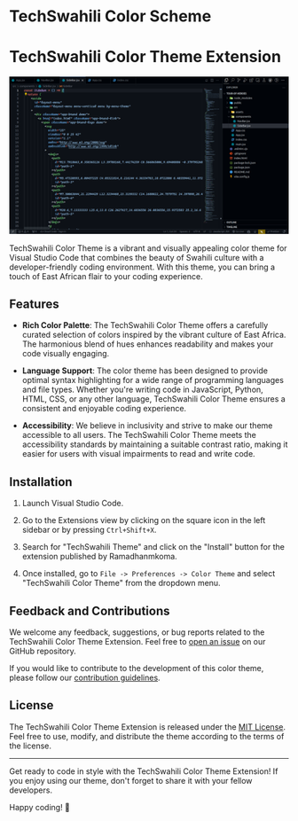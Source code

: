 # TechSwahili Color Scheme

# TechSwahili Color Theme Extension

![TechSwahili Color Theme](winter-is-back.png)

TechSwahili Color Theme is a vibrant and visually appealing color theme for Visual Studio Code that combines the beauty of Swahili culture with a developer-friendly coding environment. With this theme, you can bring a touch of East African flair to your coding experience.

## Features

- **Rich Color Palette**: The TechSwahili Color Theme offers a carefully curated selection of colors inspired by the vibrant culture of East Africa. The harmonious blend of hues enhances readability and makes your code visually engaging.

- **Language Support**: The color theme has been designed to provide optimal syntax highlighting for a wide range of programming languages and file types. Whether you're writing code in JavaScript, Python, HTML, CSS, or any other language, TechSwahili Color Theme ensures a consistent and enjoyable coding experience.

- **Accessibility**: We believe in inclusivity and strive to make our theme accessible to all users. The TechSwahili Color Theme meets the accessibility standards by maintaining a suitable contrast ratio, making it easier for users with visual impairments to read and write code.

## Installation

1. Launch Visual Studio Code.

2. Go to the Extensions view by clicking on the square icon in the left sidebar or by pressing `Ctrl+Shift+X`.

3. Search for "TechSwahili Theme" and click on the "Install" button for the extension published by Ramadhanmkoma.

4. Once installed, go to `File -> Preferences -> Color Theme` and select "TechSwahili Color Theme" from the dropdown menu.

## Feedback and Contributions

We welcome any feedback, suggestions, or bug reports related to the TechSwahili Color Theme Extension. Feel free to [open an issue](https://github.com/Ramadhanmkoma/VSCode-Color-Theme-Extension) on our GitHub repository.

If you would like to contribute to the development of this color theme, please follow our [contribution guidelines](CONTRIBUTING.md).

## License

The TechSwahili Color Theme Extension is released under the [MIT License](LICENSE.md). Feel free to use, modify, and distribute the theme according to the terms of the license.

---

Get ready to code in style with the TechSwahili Color Theme Extension! If you enjoy using our theme, don't forget to share it with your fellow developers.

Happy coding! 🚀
